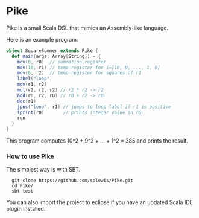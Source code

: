 # Pike

Pike is a small Scala DSL that mimics an Assembly-like language.

Here is an example program:

```scala
object SquareSummer extends Pike {
  def main(args: Array[String]) = {
    mov(0, r0)  // summation register
    mov(10, r1) // temp register for i=[10, 9, ..., 1, 0]
    mov(0, r2)  // temp register for squares of r1
    label("loop")
    mov(r1, r2)
    mul(r2, r2, r2) // r2 * r2 -> r2
    add(r0, r2, r0) // r0 + r2 -> r0
    dec(r1)
    jpos("loop", r1) // jumps to loop label if r1 is positive
    iprint(r0)       // prints integer value in r0
    run
  }
}
```

This program computes 10^2 + 9^2 + ... + 1^2 = 385 and prints the result.



### How to use Pike

The simplest way is with SBT.

```
  git clone https://github.com/splewis/Pike.git
  cd Pike/
  sbt test
```

You can also import the project to eclipse if you have an updated Scala IDE plugin installed.
